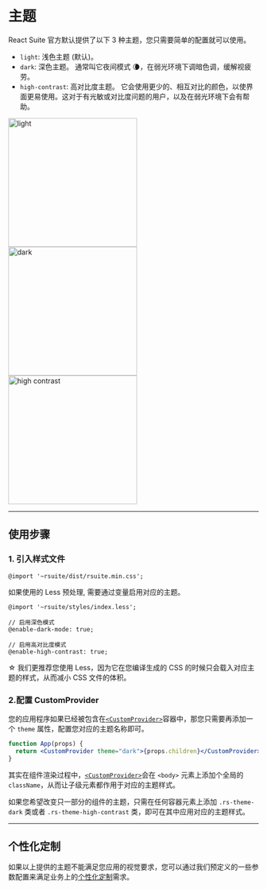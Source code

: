 # 主题

React Suite 官方默认提供了以下 3 种主题，您只需要简单的配置就可以使用。

- `light`: 浅色主题 (默认)。
- `dark`: 深色主题。 通常叫它夜间模式 🌘，在弱光环境下调暗色调，缓解视疲劳。
- `high-contrast`: 高对比度主题。 它会使用更少的、相互对比的颜色，以使界面更易使用。这对于有光敏或对比度问题的用户，以及在弱光环境下会有帮助。

<!-- webpackIgnore: true -->
<img src="/images/themes/light-themes@2x.png" width="259" alt="light"/>
<!-- webpackIgnore: true -->
<img src="/images/themes/dark-themes@2x.png" width="259" alt="dark" />
<!-- webpackIgnore: true -->
<img src="/images/themes/high-contrast-themes@2x.png" width="259" alt="high contrast"/>

---

## 使用步骤

### 1. 引入样式文件

```
@import '~rsuite/dist/rsuite.min.css';
```

如果使用的 Less 预处理, 需要通过变量启用对应的主题。

```
@import '~rsuite/styles/index.less';

// 启用深色模式
@enable-dark-mode: true;

// 启用高对比度模式
@enable-high-contrast: true;
```

☆ 我们更推荐您使用 Less，因为它在您编译生成的 CSS 的时候只会载入对应主题的样式，从而减小 CSS 文件的体积。

### 2.配置 CustomProvider

您的应用程序如果已经被包含在[`<CustomProvider>`](/zh/components/custom-provider)容器中，那您只需要再添加一个 `theme` 属性，配置您对应的主题名称即可。

```jsx
function App(props) {
  return <CustomProvider theme="dark">{props.children}</CustomProvider>;
}
```

其实在组件渲染过程中，[`<CustomProvider>`](/zh/components/custom-provider)会在 `<body>` 元素上添加个全局的 `className`，从而让子级元素都作用于对应的主题样式。

如果您希望改变只一部分的组件的主题，只需在任何容器元素上添加 `.rs-theme-dark` 类或者 `.rs-theme-high-contrast` 类，即可在其中应用对应的主题样式。

---

## 个性化定制

如果以上提供的主题不能满足您应用的视觉要求，您可以通过我们预定义的一些参数配置来满足业务上的[个性化定制](/zh/guide/customization)需求。
